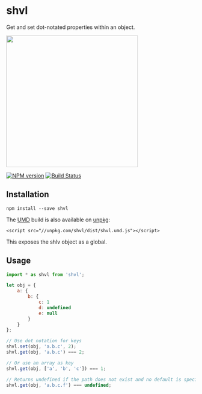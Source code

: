 # shvl

Get and set dot-notated properties within an object.

<img src="https://media.giphy.com/media/3o85xLDQLoZD1rk07u/giphy-downsized.gif" width="350" />

[![NPM version](https://img.shields.io/npm/v/shvl.svg)](https://www.npmjs.com/package/shvl)
[![Build Status](https://travis-ci.org/robinvdvleuten/shvl.svg?branch=master)](https://travis-ci.org/robinvdvleuten/shvl)

## Installation

```
npm install --save shvl
```

The [UMD](https://github.com/umdjs/umd) build is also available on [unpkg](https://unpkg.com/shvl/dist/shvl.umd.js):

```
<script src="//unpkg.com/shvl/dist/shvl.umd.js"></script>
```

This exposes the shlv object as a global.

## Usage

```js
import * as shvl from 'shvl';

let obj = {
	a: {
		b: {
			c: 1
			d: undefined
			e: null
		}
	}
};

// Use dot notation for keys
shvl.set(obj, 'a.b.c', 2);
shvl.get(obj, 'a.b.c') === 2;

// Or use an array as key
shvl.get(obj, ['a', 'b', 'c']) === 1;

// Returns undefined if the path does not exist and no default is specified
shvl.get(obj, 'a.b.c.f') === undefined;
```

